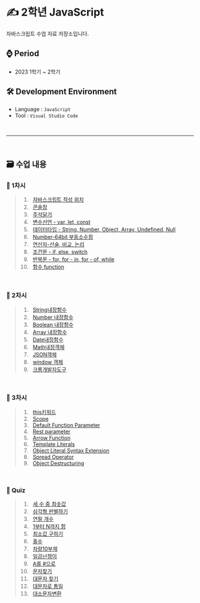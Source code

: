 # ✍ 2학년 JavaScript
자바스크립트 수업 자료 저장소입니다.

## ⌚ Period
 - 2023 1학기 ~ 2학기

## 🛠 Development Environment
  - Language : `JavaScript` 
  - Tool : `Visual Studio Code`

<br>
<hr>
<br>

## 🗃 수업 내용

### 📁 1차시

> 1. &nbsp; [자바스크립트 작성 위치](https://github.com/MsEmily1020/JS_Class/blob/main/1-01(%EC%9E%90%EB%B0%94%EC%8A%A4%ED%81%AC%EB%A6%BD%ED%8A%B8%EC%9E%91%EC%84%B1%EC%9C%84%EC%B9%98).html)<br>
> 2. &nbsp; [콘솔창](https://github.com/MsEmily1020/JS_Class/blob/main/1-02(%EC%BD%98%EC%86%94%EC%B0%BD).html)<br>
> 3. &nbsp; [주석달기](https://github.com/MsEmily1020/JS_Class/blob/main/1-03(%EC%A3%BC%EC%84%9D%EB%8B%AC%EA%B8%B0).html)<br>
> 4. &nbsp; [변수선언 - var, let, const](https://github.com/MsEmily1020/JS_Class/blob/main/1-04(%EB%B3%80%EC%88%98%EC%84%A0%EC%96%B8-var%2Clet%2Cconst).html)<br>
> 5. &nbsp; [데이터타입 - String, Number, Object, Array, Undefined, Null](https://github.com/MsEmily1020/JS_Class/blob/main/1-05(%EB%8D%B0%EC%9D%B4%ED%84%B0%ED%83%80%EC%9E%85%20-%20String%2C%20Number%2C%20Object%2C%20Array%2C%20Undefined%2C%20Null).html)<br>
> 6. &nbsp; [Number-64bit 부동소수점](https://github.com/MsEmily1020/JS_Class/blob/main/1-06(Number-64bit%20%EB%B6%80%EB%8F%99%EC%86%8C%EC%88%98%EC%A0%90).html)<br>
> 7. &nbsp; [연산자-산술, 비교, 논리](https://github.com/MsEmily1020/JS_Class/blob/main/1-07(%EC%97%B0%EC%82%B0%EC%9E%90-%EC%82%B0%EC%88%A0%2C%20%EB%B9%84%EA%B5%90%2C%20%EB%85%BC%EB%A6%AC).html)<br>
> 8. &nbsp; [조건문 - if, else, switch](https://github.com/MsEmily1020/JS_Class/blob/main/1-08(%EC%A1%B0%EA%B1%B4%EB%AC%B8-if%2Celse%2Cswitch).html)<br>
> 9. &nbsp; [반복문 - for, for - in, for - of, while](https://github.com/MsEmily1020/JS_Class/blob/main/1-09(%EB%B0%98%EB%B3%B5%EB%AC%B8%20-%20for%2C%20for%20-%20in%2C%20for%20-%20of%2C%20while).html)<br>
> 10. &nbsp; [함수 function](https://github.com/MsEmily1020/JS_Class/blob/main/1-10(%ED%95%A8%EC%88%98%20function).html)<br>

<br>

### 📁 2차시

> 1. &nbsp; [String내장함수](https://github.com/MsEmily1020/JS_Class/blob/main/2-01(String%EB%82%B4%EC%9E%A5%ED%95%A8%EC%88%98).html)<br>
> 2. &nbsp; [Number 내장함수](https://github.com/MsEmily1020/JS_Class/blob/main/2-02(Number%20%EB%82%B4%EC%9E%A5%ED%95%A8%EC%88%98).html)<br>
> 3. &nbsp; [Boolean 내장함수](https://github.com/MsEmily1020/JS_Class/blob/main/2-03(Boolean%20%EB%82%B4%EC%9E%A5%ED%95%A8%EC%88%98).html)<br>
> 4. &nbsp; [Array 내장함수](https://github.com/MsEmily1020/JS_Class/blob/main/2-04(Array%20%EB%82%B4%EC%9E%A5%ED%95%A8%EC%88%98).html)<br>
> 5. &nbsp; [Date내장함수](https://github.com/MsEmily1020/JS_Class/blob/main/2-05(Date%EB%82%B4%EC%9E%A5%ED%95%A8%EC%88%98).html)<br>
> 6. &nbsp; [Math내장객체](https://github.com/MsEmily1020/JS_Class/blob/main/2-06(Math%EB%82%B4%EC%9E%A5%EA%B0%9D%EC%B2%B4).html)<br>
> 7. &nbsp; [JSON객체](https://github.com/MsEmily1020/JS_Class/blob/main/2-07(JSON%EA%B0%9D%EC%B2%B4).html)<br>
> 8. &nbsp; [window 객체](https://github.com/MsEmily1020/JS_Class/blob/main/2-08(window%20%EA%B0%9D%EC%B2%B4).html)<br>
> 9. &nbsp; [크롬개발자도구](https://github.com/MsEmily1020/JS_Class/blob/main/2-09(%ED%81%AC%EB%A1%AC%EA%B0%9C%EB%B0%9C%EC%9E%90%EB%8F%84%EA%B5%AC).html)<br>

<br>

### 📁 3차시

> 1. &nbsp; [this키워드](https://github.com/MsEmily1020/JS_Class/blob/main/3-01(this%ED%82%A4%EC%9B%8C%EB%93%9C).html)<br>
> 2. &nbsp; [Scope](https://github.com/MsEmily1020/JS_Class/blob/main/3-02(Scope).html)<br>
> 3. &nbsp; [Default Function Parameter](https://github.com/MsEmily1020/JS_Class/blob/main/3-03(Default%20Function%20Parameter).html)<br>
> 4. &nbsp; [Rest parameter](https://github.com/MsEmily1020/JS_Class/blob/main/3-04(Rest%20parameter).html)<br>
> 5. &nbsp; [Arrow Function](https://github.com/MsEmily1020/JS_Class/blob/main/3-05(Arrow%20Function).html)<br>
> 6. &nbsp; [Template Literals](https://github.com/MsEmily1020/JS_Class/blob/main/3-06(Template%20Literals).html)<br>
> 7. &nbsp; [Object Literal Syntax Extension](https://github.com/MsEmily1020/JS_Class/blob/main/3-07(Object%20Literal%20Syntax%20Extension).html)<br>
> 8. &nbsp; [Spread Operator](https://github.com/MsEmily1020/JS_Class/blob/main/3-08(Spread%20Operator).html)<br>
> 9. &nbsp; [Object Destructuring](https://github.com/MsEmily1020/JS_Class/blob/main/3-09(Object%20Destructuring).html)<br>

<br>

### 📁 Quiz

> 1. &nbsp; [세 수 중 최솟값](https://github.com/MsEmily1020/JS_Class/blob/main/Quiz/Quiz-01(%EC%84%B8%20%EC%88%98%20%EC%A4%91%20%EC%B5%9C%EC%86%9F%EA%B0%92).html)
> 2. &nbsp; [삼각형 판별하기](https://github.com/MsEmily1020/JS_Class/blob/main/Quiz/Quiz-02(%EC%82%BC%EA%B0%81%ED%98%95%20%ED%8C%90%EB%B3%84%ED%95%98%EA%B8%B0).html)
> 3. &nbsp; [연필 개수](https://github.com/MsEmily1020/JS_Class/blob/main/Quiz/Quiz-03(%EC%97%B0%ED%95%84%20%EA%B0%9C%EC%88%98).html)
> 4. &nbsp; [1부터 N까지 합](https://github.com/MsEmily1020/JS_Class/blob/main/Quiz/Quiz-04(1%EB%B6%80%ED%84%B0%20N%EA%B9%8C%EC%A7%80%20%ED%95%A9).html)
> 5. &nbsp; [최소값 구하기](https://github.com/MsEmily1020/JS_Class/blob/main/Quiz/Quiz-05(%EC%B5%9C%EC%86%8C%EA%B0%92%20%EA%B5%AC%ED%95%98%EA%B8%B0).html)
> 6. &nbsp; [홀수](https://github.com/MsEmily1020/JS_Class/blob/main/Quiz/Quiz-06(%ED%99%80%EC%88%98).html)
> 7. &nbsp; [차량10부제](https://github.com/MsEmily1020/JS_Class/blob/main/Quiz/Quiz-07(%EC%B0%A8%EB%9F%8910%EB%B6%80%EC%A0%9C).html)
> 8. &nbsp; [일곱난쟁이](https://github.com/MsEmily1020/JS_Class/blob/main/Quiz/Quiz-08(%EC%9D%BC%EA%B3%B1%EB%82%9C%EC%9F%81%EC%9D%B4).html)
> 9. &nbsp; [A를 #으로](https://github.com/MsEmily1020/JS_Class/blob/main/Quiz/Quiz-09(A%EB%A5%BC%20%23%EC%9C%BC%EB%A1%9C).html)
> 10. &nbsp; [문자찾기](https://github.com/MsEmily1020/JS_Class/blob/main/Quiz/Quiz-10(%EB%AC%B8%EC%9E%90%EC%B0%BE%EA%B8%B0).html)
> 11. &nbsp; [대문자 찾기](https://github.com/MsEmily1020/JS_Class/blob/main/Quiz/Quiz-11(%EB%8C%80%EB%AC%B8%EC%9E%90%20%EC%B0%BE%EA%B8%B0).html)
> 12. &nbsp; [대문자로 통일](https://github.com/MsEmily1020/JS_Class/blob/main/Quiz/Quiz-12(%EB%8C%80%EB%AC%B8%EC%9E%90%EB%A1%9C%20%ED%86%B5%EC%9D%BC).html)
> 13. &nbsp; [대소문자변환](https://github.com/MsEmily1020/JS_Class/blob/main/Quiz/Quiz-13(%EB%8C%80%EC%86%8C%EB%AC%B8%EC%9E%90%EB%B3%80%ED%99%98).html)

